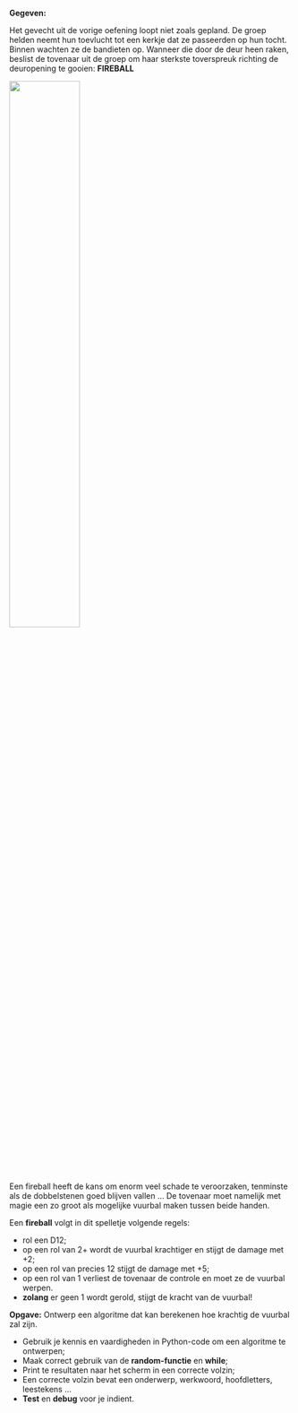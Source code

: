 **Gegeven:**

Het gevecht uit de vorige oefening loopt niet zoals gepland. De groep helden neemt hun toevlucht tot een kerkje dat ze passeerden op hun tocht. 
Binnen wachten ze de bandieten op. Wanneer die door de deur heen raken, beslist de tovenaar uit de groep om haar sterkste toverspreuk richting de deuropening te gooien: 
**FIREBALL**

<img src="https://i.pinimg.com/736x/89/55/9e/89559ef5459e8cc948c7109e76067798.jpg" width="50%"/>

Een fireball heeft de kans om enorm veel schade te veroorzaken, tenminste als de dobbelstenen goed blijven vallen ... 
De tovenaar moet namelijk met magie een zo groot als mogelijke vuurbal maken tussen beide handen. 

Een **fireball** volgt in dit spelletje volgende regels: 
* rol een D12; 
* op een rol van 2+ wordt de vuurbal krachtiger en stijgt de damage met +2; 
* op een rol van precies 12 stijgt de damage met +5;
* op een rol van 1 verliest de tovenaar de controle en moet ze de vuurbal werpen. 
* **zolang** er geen 1 wordt gerold, stijgt de kracht van de vuurbal! 

**Opgave:**
Ontwerp een algoritme dat kan berekenen hoe krachtig de vuurbal zal zijn. 

* Gebruik je kennis en vaardigheden in Python-code om een algoritme te ontwerpen; 
* Maak correct gebruik van de **random-functie** en **while**; 
* Print te resultaten naar het scherm in een correcte volzin; 
* Een correcte volzin bevat een onderwerp, werkwoord, hoofdletters, leestekens ... 
* **Test** en **debug** voor je indient. 